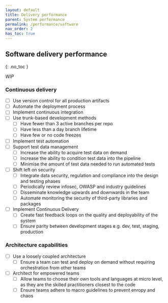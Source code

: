 ```yaml
---
layout: default
title: Delivery performance
parent: System performance
permalink: /performance/software
nav_order: 2
has_toc: true
---
```


## Software delivery performance
{: .no_toc }

_WIP_

### Continuous delivery
- [ ] Use version control for all production artifacts
- [ ] Automate the deployment process
- [ ] Implement continuous integration
- [ ] Use trunk-based development methods
  - [ ] Have fewer than 3 active branches per repo
  - [ ] Have less than a day branch lifetime
  - [ ] Have few or no code freezes
- [ ] Implement test automation
- [ ] Support test data management
    - [ ] Increase the ability to acquire test data on demand
    - [ ] Increase the ability to condition test data into the pipeline
    - [ ] Minimise the amount of test data needed to run automated tests
- [ ] Shift left on security
    - [ ] Integrate data security, regulation and compliance into the design and testing phases
    - [ ] Periodically review infosec, OWASP and industry guidelines
    - [ ] Disseminate knowledge upwards and downwards in the team
    - [ ] Automate monitoring the security of third-party libraries and packages
- [ ] Implement Continuous Delivery
    - [ ] Create fast feedback loops on the quality and deployability of the system
    - [ ] Ensure parity between development stages e.g. dev, test, staging, production

### Architecture capabilities

- [ ] Use a loosely coupled architecture
    - [ ] Ensure a team can test and deploy on demand without requiring orchestration from other teams
- [ ] Architect for empowered teams
    - [ ] Allow teams to choose their own tools and languages at micro level, as they are the skilled practitioners closest to the code
    - [ ] Ensure teams adhere to macro guidelines to prevent enropy and chaos